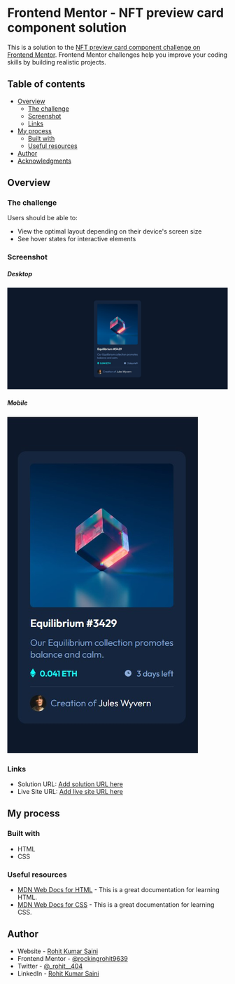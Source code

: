 # Frontend Mentor - NFT preview card component solution

This is a solution to the [NFT preview card component challenge on Frontend Mentor](https://www.frontendmentor.io/challenges/nft-preview-card-component-SbdUL_w0U). Frontend Mentor challenges help you improve your coding skills by building realistic projects.

## Table of contents

- [Overview](#overview)
  - [The challenge](#the-challenge)
  - [Screenshot](#screenshot)
  - [Links](#links)
- [My process](#my-process)
  - [Built with](#built-with)
  - [Useful resources](#useful-resources)
- [Author](#author)
- [Acknowledgments](#acknowledgments)

## Overview

### The challenge

Users should be able to:

- View the optimal layout depending on their device's screen size
- See hover states for interactive elements

### Screenshot

##### Desktop
![Desktop Preview](./previews/desktop.jpg)

##### Mobile
![Mobile Preview](./previews/mobile.jpg)

### Links

- Solution URL: [Add solution URL here](https://your-solution-url.com)
- Live Site URL: [Add live site URL here](https://your-live-site-url.com)

## My process

### Built with

- HTML
- CSS

### Useful resources

- [MDN Web Docs for HTML](https://developer.mozilla.org/en-US/docs/Web/HTML) - This is a great documentation for learning HTML.
- [MDN Web Docs for CSS](https://developer.mozilla.org/en-US/docs/Web/CSS) - This is a great documentation for learning CSS.

## Author

- Website - [Rohit Kumar Saini](https://portfolio-45b9b.web.app/)
- Frontend Mentor - [@rockingrohit9639](https://www.frontendmentor.io/profile/rockingrohit9639)
- Twitter - [@_rohit__404](https://twitter.com/_rohit__404)
- LinkedIn - [Rohit Kumar Saini](https://www.linkedin.com/in/rohit-kumar-saini/)
